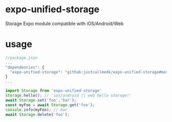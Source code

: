 # expo-unified-storage
Storage Expo module compatible with iOS/Android/Web

# usage
```javascript
//package.json
...
"dependencies": {
  "expo-unified-storage": "github:justcallmedk/expo-unified-storage#master"
}
...
```

```javascript
import Storage from 'expo-unified-storage'
Storage.hello(); // 'ios/android || web hello storage!'
await Storage.set('foo','bar');
const myFoo = await Storage.get('foo');
console.info(myFoo); // bar
await Storage.delete('foo');
```
